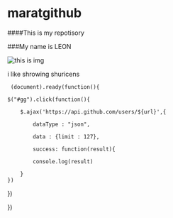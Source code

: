 # maratgithub

####This is my repotisory

###My name is LEON

![this is img](https://user-images.githubusercontent.com/93836632/140618732-8ff08b4a-eee4-4d65-8846-297144fcafce.png)

i like shrowing shuricens

     (document).ready(function(){

	$("#gg").click(function(){
	
		$.ajax('https://api.github.com/users/${url}',{
		
			dataType : "json",
			
			data : {limit : 127},
			
			success: function(result){
			
			console.log(result)
			
		}
	})
})
		
})

